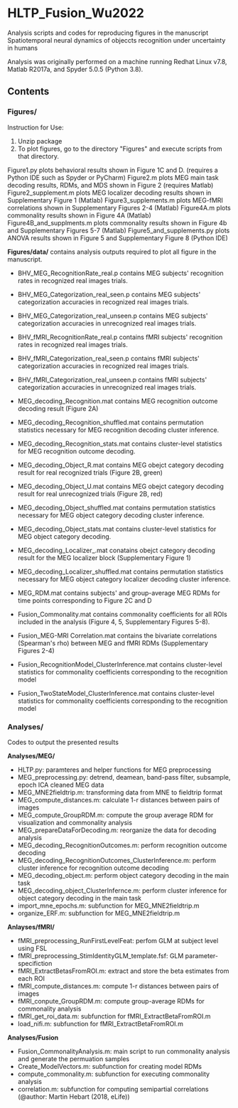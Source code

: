 # HLTP_Fusion_Wu2022

Analysis scripts and codes for reproducing figures in the manuscript Spatiotemporal neural dynamics of objeccts recognition under uncertainty in humans

Analysis was originally performed on a machine running Redhat Linux v7.8, Matlab R2017a, and Spyder 5.0.5 (Python 3.8).

## Contents

### **Figures/**
Instruction for Use:
1. Unzip package
2. To plot figures, go to the directory "Figures" and execute scripts from that directory.

Figure1.py plots behavioral results shown in Figure 1C and D. (requires a Python IDE such as Spyder or PyCharm)
Figure2.m plots MEG main task decoding results, RDMs, and MDS shown in Figure 2 (requires Matlab)
Figure2_supplement.m plots MEG localizer decoding results shown in Supplementary Figure 1 (Matlab)
Figure3_supplements.m plots MEG-fMRI correlations shown in Supplementary Figures 2-4 (Matlab)
Figure4A.m plots commonality results shown in Figure 4A (Matlab)
Figure4B_and_supplments.m plots commonality results shown in Figure 4b and Supplementary Figures 5-7 (Matlab)
Figure5_and_supplements.py plots ANOVA results shown in Figure 5 and Supplementary Figure 8 (Python IDE)  


**Figures/data/** contains analysis outputs required to plot all figure in the manuscript. 

* BHV_MEG_RecognitionRate_real.p contains MEG subjects' recognition rates in recognized real images trials.
* BHV_MEG_Categorization_real_seen.p contains MEG subjects' categorization accuracies in recognized real images trials.
* BHV_MEG_Categorization_real_unseen.p contains MEG subjects' categorization accuracies in unrecognized real images trials.
* BHV_fMRI_RecognitionRate_real.p contains fMRI subjects' recognition rates in recognized real images trials.
* BHV_fMRI_Categorization_real_seen.p contains fMRI subjects' categorization accuracies in recognized real images trials.
* BHV_fMRI_Categorization_real_unseen.p contains fMRI subjects' categorization accuracies in unrecognized real images trials.

* MEG_decoding_Recognition.mat contains MEG recognition outcome decoding result (Figure 2A)
* MEG_decoding_Recognition_shuffled.mat contains permutation statistics necessary for MEG recognition decoding cluster inference.  
* MEG_decoding_Recognition_stats.mat contains cluster-level statistics for MEG recognition outcome decoding.    

* MEG_decoding_Object_R.mat contains MEG obejct category decoding result for real recognized trials (Figure 2B, green)
* MEG_decoding_Object_U.mat contains MEG obejct category decoding result for real unrecognized trials (Figure 2B, red)
* MEG_decoding_Object_shuffled.mat contains permutation statistics necessary for MEG object category decoding cluster inference.  
* MEG_decoding_Object_stats.mat contains cluster-level statistics for MEG object category decoding.

* MEG_decoding_Localizer_.mat conatains obejct category decoding result for the MEG localizer block (Supplementary Figure 1)
* MEG_decoding_Localizer_shuffled.mat contains permutation statistics necessary for MEG object category localizer decoding cluster inference. 

* MEG_RDM.mat contains subjects' and group-average MEG RDMs for time points corresponding to Figure 2C and D     

* Fusion_Commonality.mat contains commonality coefficients for all ROIs included in the analysis (Figure 4, 5, Supplementary Figures 5-8).  
* Fusion_MEG-MRI Correlation.mat contains the bivariate correlations (Spearman's rho) between MEG and fMRI RDMs (Supplementary Figures 2-4) 
* Fusion_RecognitionModel_ClusterInference.mat contains cluster-level statistics for commonality coefficients corresponding to the recognition model  
* Fusion_TwoStateModel_ClusterInference.mat contains cluster-level statistics for commonality coefficients corresponding to the recognition model 

### **Analyses/**
Codes to output the presented results

**Analyses/MEG/**

* HLTP.py: paramteres and helper functions for MEG preprocessing
* MEG_preprocessing.py: detrend, deamean, band-pass filter, subsample, epoch ICA cleaned MEG data
* MEG_MNE2fieldtrip.m: transforming data from MNE to fieldtrip format
* MEG_compute_distances.m: calculate 1-r distances between pairs of images
* MEG_compute_GroupRDM.m: compute the group average RDM for visualization and commonality analysis
* MEG_prepareDataForDecoding.m: reorganize the data for decoding analysis 
* MEG_decoding_RecognitionOutcomes.m: perform recognition outcome decoding
* MEG_decoding_RecognitionOutcomes_ClusterInference.m: perform cluster inference for recognition outcome decoding
* MEG_decoding_object.m: perform object category decoding in the main task
* MEG_decoding_object_ClusterInfernce.m: perform cluster inference for object category decoding in the main task
* import_mne_epochs.m: subfunction for MEG_MNE2fieldtrip.m
* organize_ERF.m: subfunction for MEG_MNE2fieldtrip.m

**Anlayses/fMRI/**
* fMRI_preprocessing_RunFirstLevelFeat: perfom GLM at subject level using FSL
* fMRI_preprocessing_StimIdentityGLM_template.fsf: GLM parameter-specifiction
* fMRI_ExtractBetasFromROI.m: extract and store the beta estimates from each ROI
* fMRI_compute_distances.m: compute 1-r distances between pairs of images
* fMRI_conpute_GroupRDM.m: compute group-average RDMs for commonality analysis
* fMRI_get_roi_data.m: subfunction for fMRI_ExtractBetaFromROI.m
* load_nifi.m: subfunction for fMRI_ExtractBetaFromROI.m

**Analyses/Fusion**
* Fusion_CommonalityAnalysis.m: main script to run commonality analysis and generate the permuation samples
* Create_ModelVectors.m: subfunction for creating model RDMs
* compute_commonality.m: subfunction for executing commonality analysis
* correlation.m: subfunction for computing semipartial correlations (@author: Martin Hebart (2018, eLife))
